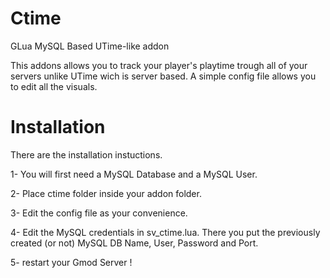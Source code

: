 # Ctime
GLua MySQL Based UTime-like addon

This addons allows you to track your player's playtime trough all of your servers unlike UTime wich is server based.
A simple config file allows you to edit all the visuals.

# Installation
There are the installation instuctions.

1- You will first need a MySQL Database and a MySQL User. 

2- Place ctime folder inside your addon folder.

3- Edit the config file as your convenience.

4- Edit the MySQL credentials in sv_ctime.lua. There you put the previously created (or not) MySQL DB Name, User, Password and Port.

5- restart your Gmod Server !
